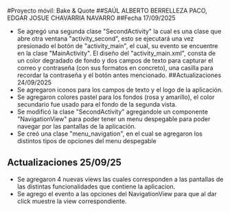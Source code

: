 #Proyecto móvil: Bake & Quote
##SAÚL ALBERTO BERRELLEZA PACO, EDGAR JOSUE CHAVARRIA NAVARRO
##Fecha 17/09/2025
* Se agregó una segunda clase "SecondActivity" la cual es una clase que abre otra ventana "activity_second", esto se ejecutará una vez presionado el botón de "activity_main", el cual, su evento se encuentre en la clase "MainActivity". El diseño del "activity_main.xml", consta de un color degradado de fondo y dos campos de texto para capturar el correo y contraseña (con sus formatos en concreto), una casilla para recordar la contraseña y el botón antes mencionado.
##Actualizaciones 24/09/2025
* Se agregaron iconos para los campos de texto y el logo de la aplicación.
* Se agregaron colores pastel para los fondos (rosa y amarillo), el color secundario fue usado para el fondo de la segunda vista.
* Se modificó la clase "SecondActivity" agregandole un componente "NavigationView" para poder tener un menu despegable para poder navegar por las pantallas de la aplicación.
* Se creó una clase "menu_navigation", en el cual se agregaron los distintos tipos de opciones del menu despegable
## Actualizaciones 25/09/25
* Se agregaron 4 nuevas views las cuales corresponden a las pantallas de las distintas funcionalidades que contiene la aplicacion.
* Se agrego el evento a las opciones del NavigationView para que al dar click muestre la view correspondiente.